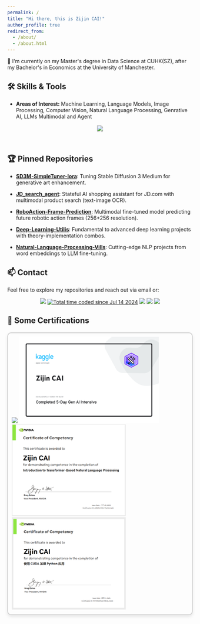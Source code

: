 ```yaml
---
permalink: /
title: "Hi there, this is Zijin CAI!"
author_profile: true
redirect_from: 
  - /about/
  - /about.html
---
```


👋 I'm currently on my Master's degree in Data Science at CUHK(SZ), after my Bachelor's in Economics at the University of Manchester.

## 🛠️ Skills & Tools
- **Areas of Interest:** Machine Learning, Language Models, Image Processing, Computer Vision, Natural Language Processing, Genrative AI, LLMs Multimodal and Agent
<p align="center">
<img align="center" src="https://skillicons.dev/icons?i=linux,ubuntu,windows,anaconda,pycharm,vim,py,r,latex,tensorflow,pytorch,sklearn,matlab,react,vue&theme=light" />
</p>
<br/>

## 🏆 Pinned Repositories

- **[SD3M-SimpleTuner-Iora](https://github.com/CAI991108/SD3M-SimpleTuner-lora)**: Tuning Stable Diffusion 3 Medium for generative art enhancement.

- **[JD_search_agent](https://github.com/CAI991108/JD_search_agent)**: Stateful AI shopping assistant for JD.com with multimodal product search (text-image OCR).

- **[RoboAction-Frame-Prediction](https://github.com/CAI991108/Robotic-Action-Frame-Prediction-with-InstructPix2Pix)**: Multimodal fine-tuned model predicting future robotic action frames (256+256 resolution).

- **[Deep-Learning-Utilis](https://github.com/CAI991108/Deep-Learning-Utils)**: Fundamental to advanced deep learning projects with theory-implementation combos.

- **[Natural-Language-Processing-Vills](https://github.com/CAI991108/Natural-Language-Processing-Utils)**: Cutting-edge NLP projects from word embeddings to LLM fine-tuning.

## 📫 Contact

Feel free to explore my repositories and reach out via email or:
<p align="center">
<a href="https://github.com/CAI991108"><img src="https://img.shields.io/badge/GitHub-CAI991108-blue?logo=github" /></a>
<a href="https://wakatime.com/@0a1a641a-17e3-4bcf-8339-f02a8fb3a069"><img src="https://wakatime.com/badge/user/0a1a641a-17e3-4bcf-8339-f02a8fb3a069.svg" alt="Total time coded since Jul 14 2024" /></a>
<img src="https://img.shields.io/badge/HuggingFace-jimchoi-yellow?logo=huggingface" />
<img src="https://img.shields.io/badge/WeChat&Tel-13543750006-green?logo=wechat" />
<img src="https://komarev.com/ghpvc/?username=CAI991108&abbreviated=true&color=blue" />
</p>

<!-- 证书展示部分 -->
## 📜 Some Certifications

<p align="center">
  <div style="display: flex; justify-content: center; gap: 20px; margin-top: 20px;">
    <div style="border: 2px solid #ccc; padding: 10px; border-radius: 10px; box-shadow: 0 4px 8px rgba(0,0,0,0.1);">
      <img src="https://cdn-uploads.huggingface.co/production/uploads/noauth/D-EnLdLp8tj2BoJcATkKh.webp" width="350" />
      <img src="/images/Completed 5-Day Gen AI Intensive.png" width="380" />
      <img src="/images/nv-cert1.png" width="310" />
      <img src="/images/nv-cert2.png" width="310" />
    </div>
  </div>
</p>
